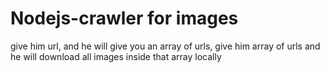 # Nodejs-crawler for images
give him url, and he will give you an array of urls,
give him  array of urls and he will download all images inside that array locally
